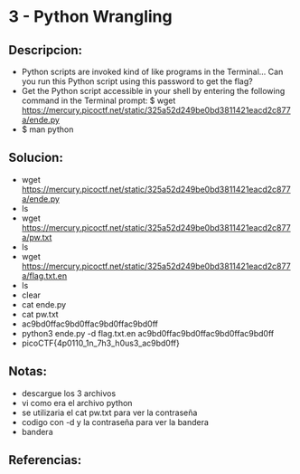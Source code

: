 # 3 - Python Wrangling

## Descripcion:
* Python scripts are invoked kind of like programs in the Terminal... Can you run this Python script using this password to get the flag?
* Get the Python script accessible in your shell by entering the following command in the Terminal prompt: $ wget https://mercury.picoctf.net/static/325a52d249be0bd3811421eacd2c877a/ende.py
* $ man python

## Solucion:
* wget https://mercury.picoctf.net/static/325a52d249be0bd3811421eacd2c877a/ende.py
* ls
* wget https://mercury.picoctf.net/static/325a52d249be0bd3811421eacd2c877a/pw.txt
* ls
* wget https://mercury.picoctf.net/static/325a52d249be0bd3811421eacd2c877a/flag.txt.en
* ls
* clear
* cat ende.py
* cat pw.txt
* ac9bd0ffac9bd0ffac9bd0ffac9bd0ff
* python3 ende.py -d flag.txt.en ac9bd0ffac9bd0ffac9bd0ffac9bd0ff
* picoCTF{4p0110_1n_7h3_h0us3_ac9bd0ff}

## Notas:
* descargue los 3 archivos
* vi como era el archivo python
* se utilizaria el cat pw.txt para ver la contraseña
* codigo con -d y la contraseña para ver la bandera
* bandera

## Referencias: